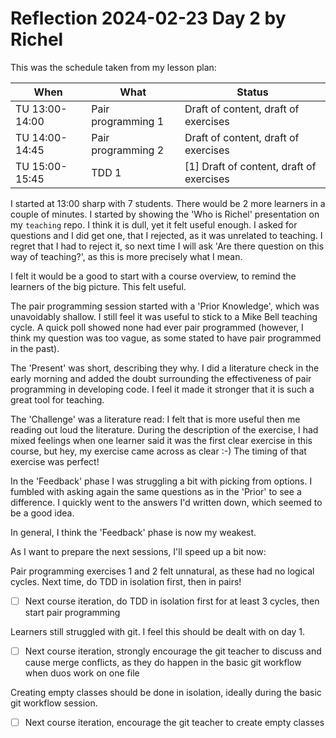 # Reflection 2024-02-23 Day 2 by Richel

This was the schedule taken from my lesson plan:

When          |What              |Status
--------------|------------------|-----------------------------------------
TU 13:00-14:00|Pair programming 1|Draft of content, draft of exercises
TU 14:00-14:45|Pair programming 2|Draft of content, draft of exercises
TU 15:00-15:45|TDD 1             |[1] Draft of content, draft of exercises

I started at 13:00 sharp with 7 students. There would be 2 more learners
in a couple of minutes. I started by showing the 'Who is Richel'
presentation on my `teaching` repo. I think it is dull, yet it felt useful 
enough. I asked for questions and I did get one, that I rejected, as
it was unrelated to teaching. I regret that I had to reject it,
so next time I will ask 'Are there question on this way of teaching?',
as this is more precisely what I mean.

I felt it would be a good to start with a course overview,
to remind the learners of the big picture. 
This felt useful.

The pair programming session started with a 'Prior Knowledge',
which was unavoidably shallow. I still feel it was useful to
stick to a Mike Bell teaching cycle. A quick poll showed
none had ever pair programmed (however, I think my question
was too vague, as some stated to have pair programmed in the past).

The 'Present' was short, describing they why. 
I did a literature check in the early morning 
and added the doubt surrounding the effectiveness of pair programming
in developing code. I feel it made it stronger that it is such a great
tool for teaching.

The 'Challenge' was a literature read:
I felt that is more useful then me reading out loud the literature.
During the description of the exercise, 
I had mixed feelings when one learner said 
it was the first clear exercise in this course,
but hey, my exercise came across as clear :-)
The timing of that exercise was perfect!

In the 'Feedback' phase I was struggling a bit with picking from options.
I fumbled with asking again the same questions as in the 'Prior' 
to see a difference. I quickly went to the answers I'd written
down, which seemed to be a good idea. 

In general, I think the 'Feedback' phase is now my weakest.

As I want to prepare the next sessions, I'll speed up a bit now:

Pair programming exercises 1 and 2 felt unnatural,
as these had no logical cycles.
Next time, do TDD in isolation first, then in pairs!

- [ ] Next course iteration, do TDD in isolation first for at least 3 cycles,
      then start pair programming

Learners still struggled with git. I feel this should be dealt with on day 1.

- [ ] Next course iteration, strongly encourage the git teacher to discuss
      and cause merge conflicts, as they do happen in the basic
      git workflow when duos work on one file

Creating empty classes should be done in isolation, ideally during the 
basic git workflow session.

- [ ] Next course iteration, encourage the git teacher to create
      empty classes

